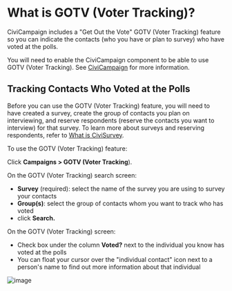 # What is GOTV (Voter Tracking)?

CiviCampaign includes a "Get Out the Vote" GOTV (Voter Tracking) feature
so you can indicate the contacts (who you have or plan to survey) who
have voted at the polls.

You will need to enable the CiviCampaign component to be able to use GOTV (Voter Tracking). See [CiviCampaign](../campaign/what-is-civicampaign.md) for more information.

## Tracking Contacts Who Voted at the Polls

Before you can use the GOTV (Voter Tracking) feature, you will need to have created a survey, create the group of contacts you plan on interviewing, and reserve respondents (reserve the contacts you want to interview) for that survey. To learn more about surveys and reserving respondents, refer to [What is CiviSurvey](what-is-civisurvey.md). 

To use the GOTV (Voter Tracking) feature:

Click **Campaigns > GOTV (Voter Tracking**).

On the GOTV (Voter Tracking) search screen:

-   **Survey** (required): select the name of the survey you are using
    to survey your contacts
-   **Group(s)**: select the group of contacts whom you want to track
    who has voted
-   click **Search.**

On the GOTV (Voter Tracking) screen:

-   Check box under the column **Voted?** next to the individual you
    know has voted at the polls
-   You can float your cursor over the "individual contact" icon next to
    a person's name to find out more information about that individual

![image](../img/GOTV_tracking.png)
